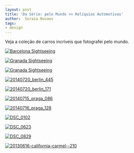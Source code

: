 ```yaml
---
layout: post
title: 'Da Série: pelo Mundo >> Relí­quias Automotivas'
author:  Soraia Novaes
tags:
- design
---
```


Veja a coleção de carros incríveis que fotografei pelo mundo.

[![Barcelona Sightseeing](https://farm8.staticflickr.com/7544/16189222652_79ec732f6d_z.jpg)](https://www.flickr.com/photos/designregional/16189222652)


[![Granada Sightseeing](https://farm8.staticflickr.com/7468/16001832108_9b0d78df56_z.jpg)](https://www.flickr.com/photos/designregional/16001832108)


[![Granada Sightseeing](https://farm9.staticflickr.com/8640/15566889764_c294b8e7ec_z.jpg)](https://www.flickr.com/photos/designregional/15566889764)


[![20140720_berlin_445](https://farm6.staticflickr.com/5580/14825388795_d7170ca073_z.jpg)](https://www.flickr.com/photos/designregional/14825388795)


[![20140720_berlin_171](https://farm4.staticflickr.com/3855/14822851114_bd605ee3ec_z.jpg)](https://www.flickr.com/photos/designregional/14822851114)


[![20140715_praga_086](https://farm4.staticflickr.com/3861/14769167241_d3d7960ba7_z.jpg)](https://www.flickr.com/photos/designregional/14769167241)


[![20140716_praga_128](https://farm4.staticflickr.com/3839/14585868760_6559613fd1_z.jpg)](https://www.flickr.com/photos/designregional/14585868760)


[![DSC_0102](https://farm8.staticflickr.com/7294/9709111599_b8549345a9_z.jpg)](https://www.flickr.com/photos/designregional/9709111599)


[![DSC_0623](https://farm4.staticflickr.com/3748/9697584179_eafb599116_z.jpg)](https://www.flickr.com/photos/designregional/9697584179)


[![DSC_0829](https://farm8.staticflickr.com/7458/9828265743_42b7861650_z.jpg)](https://www.flickr.com/photos/designregional/9828265743)


[![20130616-california-carmel--210](https://farm4.staticflickr.com/3688/9179268429_2d8b7f39cc_z.jpg)](https://www.flickr.com/photos/designregional/9179268429)
